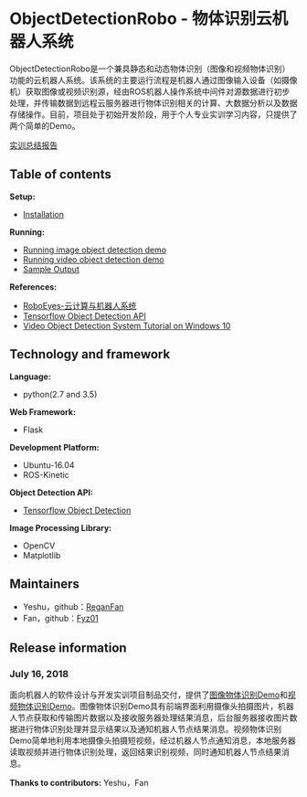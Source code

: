 # ObjectDetectionRobo - 物体识别云机器人系统

ObjectDetectionRobo是一个兼具静态和动态物体识别（图像和视频物体识别）功能的云机器人系统。该系统的主要运行流程是机器人通过图像输入设备（如摄像机）获取图像或视频识别源，经由ROS机器人操作系统中间件对源数据进行初步处理，并传输数据到远程云服务器进行物体识别相关的计算、大数据分析以及数据存储操作。目前，项目处于初始开发阶段，用于个人专业实训学习内容，只提供了两个简单的Demo。

[实训总结报告](https://github.com/Fyz01/objectDetectionRobo/blob/master/doc/实训总结报告.pdf)

## Table of contents

**Setup:**

- [Installation](https://github.com/Fyz01/objectDetectionRobo/blob/master/doc/Installation.md)

**Running:**

- [Running image object detection demo](https://github.com/Fyz01/objectDetectionRobo/blob/master/doc/Running_image_object_detection_demo.md)
- [Running video object detection demo](https://github.com/Fyz01/objectDetectionRobo/blob/master/doc/Running_video_object_detection_demo.md)
- [Sample Output](https://github.com/Fyz01/objectDetectionRobo/blob/master/doc/Sample_Output.md)

**References:**

- [RoboEyes-云计算与机器人系统](http://www.vsaint.club/wordpress/)
- [Tensorflow Object Detection API](https://github.com/tensorflow/models/tree/master/research/object_detection)
- [Video Object Detection System Tutorial on Windows 10](https://blog.csdn.net/xiaoxiao123jun/article/details/76605928)

## Technology and framework

**Language:**

- python(2.7 and 3.5)

**Web Framework:**

- Flask

**Development Platform:**

- Ubuntu-16.04
- ROS-Kinetic

**Object Detection API:**

- [Tensorflow Object Detection](https://github.com/tensorflow/models/tree/master/research/object_detection)

**Image Processing Library:**

- OpenCV
- Matplotlib

## Maintainers

- Yeshu，github：[ReganFan](https://github.com/ReganFan)
- Fan，github：[Fyz01](https://github.com/Fyz01)

## Release information

### July 16, 2018

面向机器人的软件设计与开发实训项目制品交付，提供了[图像物体识别Demo](https://github.com/Fyz01/objectDetectionRobo/tree/master/object_detection)和[视频物体识别Demo](https://github.com/Fyz01/objectDetectionRobo/tree/master/video_detection)。图像物体识别Demo具有前端界面利用摄像头拍摄图片，机器人节点获取和传输图片数据以及接收服务器处理结果消息，后台服务器接收图片数据进行物体识别处理并显示结果以及通知机器人节点结果消息。视频物体识别Demo简单地利用本地摄像头拍摄短视频，经过机器人节点通知消息，本地服务器读取视频并进行物体识别处理，返回结果识别视频，同时通知机器人节点结果消息。

**Thanks to contributors:**  Yeshu，Fan

